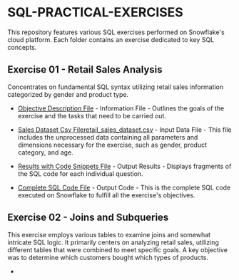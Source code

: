 # SQL-PRACTICAL-EXERCISES

This repository features various SQL exercises performed on Snowflake's cloud platform. Each folder contains an exercise dedicated to key SQL concepts.

## Exercise 01 - Retail Sales Analysis
Concentrates on fundamental SQL syntax utilizing retail sales information categorized by gender and product type.

* [Objective Description File](https://github.com/user-attachments/files/23175505/Practical.1.-.SQL.Fundamentals.Snowflake-Basic.SQL.Syntax.pdf) - Information File - Outlines the goals of the exercise and the tasks that need to be carried out.
  
* [Sales Dataset Csv File](https://github.com/user-attachments/files/23175552/retail_sales_dataset.csv)[retail_sales_dataset.csv](https://github.com/user-attachments/files/23175541/retail_sales_dataset.csv) - Input Data File - This file includes the unprocessed data containing all parameters and dimensions necessary for the exercise, such as gender, product category, and age.
  
* [Results with Code Snippets File](https://github.com/user-attachments/files/23175622/PRACTICAL.1.-.KAGISO.NKOMO.pdf) - Output Results - Displays fragments of the SQL code for each individual question.
  
* [Complete SQL Code File](https://github.com/user-attachments/files/23175635/Practical.1.sql) - Output Code - This is the complete SQL code executed on Snowflake to fulfill all the exercise's objectives.

## Exercise 02 - Joins and Subqueries

This exercise employs various tables to examine joins and somewhat intricate SQL logic. It primarily centers on analyzing retail sales, utilizing different tables that were combined to meet specific goals. A key objective was to determine which customers bought which types of products.

* 
